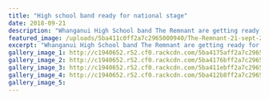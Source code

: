 ```yaml
---
title: "High school band ready for national stage"
date: 2018-09-21
description: "Whanganui High School band The Remnant are getting ready for Friday's Smokefree Tangata Beats finals..."
featured_image: /uploads/5ba411c0ff2a7c2965000940/The-Remnant-21-sept-2018-snip.PNG
excerpt: "Whanganui High School band The Remnant are getting ready for Friday's Smokefree Tangata Beats finals in Auckland."
gallery_image_1: http://c1940652.r52.cf0.rackcdn.com/5ba4175aff2a7c2965000946/The-Remnant-21-septfront-page-snip.jpg
gallery_image_2: http://c1940652.r52.cf0.rackcdn.com/5ba4176bff2a7c2965000948/The-Remnant-21-septchron-photosnip.jpg
gallery_image_3: http://c1940652.r52.cf0.rackcdn.com/5ba411ebff2a7c2965000942/Tangata-Beats-midweek-15-aug.gif
gallery_image_4: http://c1940652.r52.cf0.rackcdn.com/5ba412b8ff2a7c2965000944/The-Remnant-winners.jpg
gallery_image_5: 
---
```

